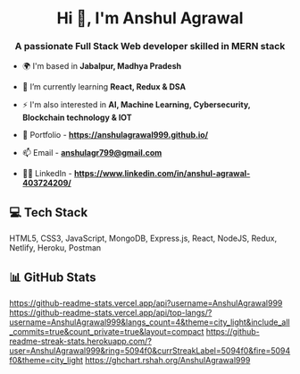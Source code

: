 <h1 align="center"> Hi 👋, I'm Anshul Agrawal </h1>

<h3 align="center"> A passionate Full Stack Web developer skilled in MERN stack</h3>

- 🌍 I'm based in **Jabalpur, Madhya Pradesh**

- 🌱 I’m currently learning **React, Redux & DSA**
 
- ⚡ I'm also interested in **AI, Machine Learning, Cybersecurity, Blockchain technology & IOT**

- 💼 Portfolio - **https://anshulagrawal999.github.io/**

- 📫 Email - **anshulagr799@gmail.com**

- 👨‍💻 LinkedIn - **https://www.linkedin.com/in/anshul-agrawal-403724209/**

## 💻 Tech Stack
HTML5, CSS3, JavaScript, MongoDB, Express.js, React, NodeJS, Redux, Netlify, Heroku, Postman

## 📊 GitHub Stats
https://github-readme-stats.vercel.app/api?username=AnshulAgrawal999
https://github-readme-stats.vercel.app/api/top-langs/?username=AnshulAgrawal999&langs_count=4&theme=city_light&include_all_commits=true&count_private=true&layout=compact
https://github-readme-streak-stats.herokuapp.com/?user=AnshulAgrawal999&ring=5094f0&currStreakLabel=5094f0&fire=5094f0&theme=city_light
https://ghchart.rshah.org/AnshulAgrawal999

